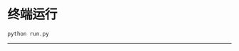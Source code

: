 # 终端运行

```shell
python run.py
```
*****************************************************************************************************************************************************************************************************************************************************************************************************************************************************************************************************************************************************************************************************************************************************************************************************************************************************************************************************************************************************************************************************************************************************************************************************************************************************************************************************************************************************************************************************************************************************************************************************************************************************************************************************************